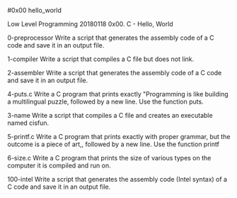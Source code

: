#0x00 hello_world

Low Level Programming
20180118
0x00. C - Hello, World

0-preprocessor
Write a script that generates the assembly code of a C code and save it in an output file.

1-compiler
Write a script that compiles a C file but does not link.

2-assembler
Write a script that generates the assembly code of a C code and save it in an output file.

4-puts.c
Write a C program that prints exactly "Programming is like building a multilingual puzzle, followed by a new line. Use the function puts.

3-name
Write a script that compiles a C file and creates an executable named cisfun.

5-printf.c
Write a C program that prints exactly with proper grammar, but the outcome is a piece of art,, followed by a new line.
Use the function printf

6-size.c
Write a C program that prints the size of various types on the computer it is compiled and run on.

100-intel
Write a script that generates the assembly code (Intel syntax) of a C code and save it in an output file.
